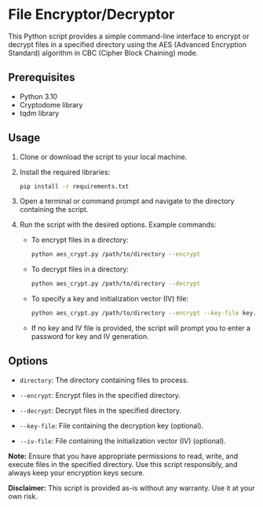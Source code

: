 # File Encryptor/Decryptor

This Python script provides a simple command-line interface to encrypt or decrypt files in a specified directory using the AES (Advanced Encryption Standard) algorithm in CBC (Cipher Block Chaining) mode.

## Prerequisites

- Python 3.10 
- Cryptodome library 
- tqdm library 

## Usage

1. Clone or download the script to your local machine.

2. Install the required libraries:

    ```bash
    pip install -r requirements.txt
    ```

3. Open a terminal or command prompt and navigate to the directory containing the script.

4. Run the script with the desired options. Example commands:

    - To encrypt files in a directory:
      ```bash
      python aes_crypt.py /path/to/directory --encrypt
      ```

    - To decrypt files in a directory:
      ```bash
      python aes_crypt.py /path/to/directory --decrypt
      ```

    - To specify a key and initialization vector (IV) file:
      ```bash
      python aes_crypt.py /path/to/directory --encrypt --key-file key.txt --iv-file iv.txt
      ```

    - If no key and IV file is provided, the script will prompt you to enter a password for key and IV generation.

## Options

- `directory`: The directory containing files to process.

- `--encrypt`: Encrypt files in the specified directory.

- `--decrypt`: Decrypt files in the specified directory.

- `--key-file`: File containing the decryption key (optional).

- `--iv-file`: File containing the initialization vector (IV) (optional).


**Note:** Ensure that you have appropriate permissions to read, write, and execute files in the specified directory. Use this script responsibly, and always keep your encryption keys secure.

**Disclaimer:** This script is provided as-is without any warranty. Use it at your own risk.
